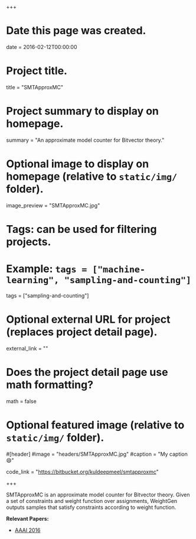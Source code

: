 +++
# Date this page was created.
date = 2016-02-12T00:00:00

# Project title.
title = "SMTApproxMC"

# Project summary to display on homepage.
summary = "An approximate model counter for Bitvector theory."

# Optional image to display on homepage (relative to `static/img/` folder).
image_preview = "SMTApproxMC.jpg"

# Tags: can be used for filtering projects.
# Example: `tags = ["machine-learning", "sampling-and-counting"]`
tags = ["sampling-and-counting"]

# Optional external URL for project (replaces project detail page).
external_link = ""

# Does the project detail page use math formatting?
math = false

# Optional featured image (relative to `static/img/` folder).
#[header]
#image = "headers/SMTApproxMC.jpg"
#caption = "My caption :smile:"

code_link = "https://bitbucket.org/kuldeepmeel/smtapproxmc"

+++

SMTApproxMC is an approximate model counter for Bitvector theory. Given a set of constraints and weight function over assignments, WeightGen outputs samples that satisfy constraints according to weight function. 

**Relevant Papers:**

* [AAAI 2016](https://www.comp.nus.edu.sg/~meel/Papers/AAAI16.pdf "AAAI 2016")